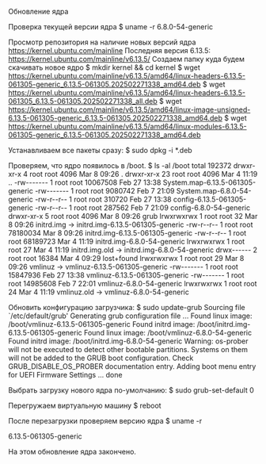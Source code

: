 Обновление ядра

Проверка текущей версии ядра
$ uname -r
6.8.0-54-generic

Просмотр репозитория на наличие новых версий ядра https://kernel.ubuntu.com/mainline 
Последняя версия 6.13.5: https://kernel.ubuntu.com/mainline/v6.13.5/ 
Создаем папку куда будем скачивать новое ядро
$ mkdir kernel && cd kernel
$ wget https://kernel.ubuntu.com/mainline/v6.13.5/amd64/linux-headers-6.13.5-061305-generic_6.13.5-061305.202502271338_amd64.deb
$ wget https://kernel.ubuntu.com/mainline/v6.13.5/amd64/linux-headers-6.13.5-061305_6.13.5-061305.202502271338_all.deb
$ wget https://kernel.ubuntu.com/mainline/v6.13.5/amd64/linux-image-unsigned-6.13.5-061305-generic_6.13.5-061305.202502271338_amd64.deb
$ wget https://kernel.ubuntu.com/mainline/v6.13.5/amd64/linux-modules-6.13.5-061305-generic_6.13.5-061305.202502271338_amd64.deb

Устанавливаем все пакеты сразу:
$ sudo dpkg -i *.deb 

Проверяем, что ядро появилось в /boot.
$ ls -al /boot
total 192372
drwxr-xr-x  4 root root     4096 Mar  8 09:26 .
drwxr-xr-x 23 root root     4096 Mar  4 11:19 ..
-rw-------  1 root root 10067508 Feb 27 13:38 System.map-6.13.5-061305-generic
-rw-------  1 root root  9080742 Feb  7 21:09 System.map-6.8.0-54-generic
-rw-r--r--  1 root root   310720 Feb 27 13:38 config-6.13.5-061305-generic
-rw-r--r--  1 root root   287562 Feb  7 21:09 config-6.8.0-54-generic
drwxr-xr-x  5 root root     4096 Mar  8 09:26 grub
lrwxrwxrwx  1 root root       32 Mar  8 09:26 initrd.img -> initrd.img-6.13.5-061305-generic
-rw-r--r--  1 root root 78180034 Mar  8 09:26 initrd.img-6.13.5-061305-generic
-rw-r--r--  1 root root 68189723 Mar  4 11:19 initrd.img-6.8.0-54-generic
lrwxrwxrwx  1 root root       27 Mar  4 11:19 initrd.img.old -> initrd.img-6.8.0-54-generic
drwx------  2 root root    16384 Mar  4 09:29 lost+found
lrwxrwxrwx  1 root root       29 Mar  8 09:26 vmlinuz -> vmlinuz-6.13.5-061305-generic
-rw-------  1 root root 15847936 Feb 27 13:38 vmlinuz-6.13.5-061305-generic
-rw-------  1 root root 14985608 Feb  7 22:01 vmlinuz-6.8.0-54-generic
lrwxrwxrwx  1 root root       24 Mar  4 11:19 vmlinuz.old -> vmlinuz-6.8.0-54-generic

Обновить конфигурацию загрузчика:
$ sudo update-grub
Sourcing file `/etc/default/grub'
Generating grub configuration file ...
Found linux image: /boot/vmlinuz-6.13.5-061305-generic
Found initrd image: /boot/initrd.img-6.13.5-061305-generic
Found linux image: /boot/vmlinuz-6.8.0-54-generic
Found initrd image: /boot/initrd.img-6.8.0-54-generic
Warning: os-prober will not be executed to detect other bootable partitions.
Systems on them will not be added to the GRUB boot configuration.
Check GRUB_DISABLE_OS_PROBER documentation entry.
Adding boot menu entry for UEFI Firmware Settings ...
done

Выбрать загрузку нового ядра по-умолчанию:
$ sudo grub-set-default 0


Перегружаем виртуальную машину
$ reboot

После перезагрузки проверяем версию ядра
$ uname -r 

6.13.5-061305-generic

На этом обновление ядра закончено.
